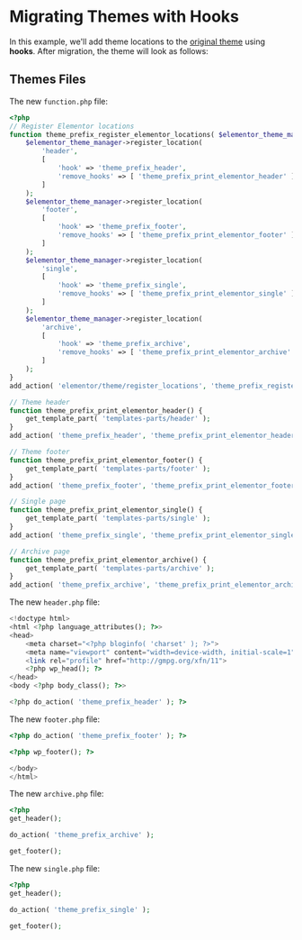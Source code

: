 # Migrating Themes with Hooks

<Badge type="tip" vertical="top" text="Elementor Pro" /> <Badge type="warning" vertical="top" text="Intermediate" />

In this example, we'll add theme locations to the [original theme](./original-theme/) using **hooks**. After migration, the theme will look as follows:

## Themes Files

The new `function.php` file:

```php
<?php
// Register Elementor locations
function theme_prefix_register_elementor_locations( $elementor_theme_manager ) {
	$elementor_theme_manager->register_location(
		'header',
		[
			'hook' => 'theme_prefix_header',
			'remove_hooks' => [ 'theme_prefix_print_elementor_header' ],
		]
	);
	$elementor_theme_manager->register_location(
		'footer',
		[
			'hook' => 'theme_prefix_footer',
			'remove_hooks' => [ 'theme_prefix_print_elementor_footer' ],
		]
	);
	$elementor_theme_manager->register_location(
		'single',
		[
			'hook' => 'theme_prefix_single',
			'remove_hooks' => [ 'theme_prefix_print_elementor_single' ],
		]
	);
	$elementor_theme_manager->register_location(
		'archive',
		[
			'hook' => 'theme_prefix_archive',
			'remove_hooks' => [ 'theme_prefix_print_elementor_archive' ],
		]
	);
}
add_action( 'elementor/theme/register_locations', 'theme_prefix_register_elementor_locations' );

// Theme header
function theme_prefix_print_elementor_header() {
	get_template_part( 'templates-parts/header' );
}
add_action( 'theme_prefix_header', 'theme_prefix_print_elementor_header' );

// Theme footer
function theme_prefix_print_elementor_footer() {
	get_template_part( 'templates-parts/footer' );
}
add_action( 'theme_prefix_footer', 'theme_prefix_print_elementor_footer' );

// Single page
function theme_prefix_print_elementor_single() {
	get_template_part( 'templates-parts/single' );
}
add_action( 'theme_prefix_single', 'theme_prefix_print_elementor_single' );

// Archive page
function theme_prefix_print_elementor_archive() {
	get_template_part( 'templates-parts/archive' );
}
add_action( 'theme_prefix_archive', 'theme_prefix_print_elementor_archive' );
```

The new `header.php` file:

```php
<!doctype html>
<html <?php language_attributes(); ?>>
<head>
	<meta charset="<?php bloginfo( 'charset' ); ?>">
	<meta name="viewport" content="width=device-width, initial-scale=1">
	<link rel="profile" href="http://gmpg.org/xfn/11">
	<?php wp_head(); ?>
</head>
<body <?php body_class(); ?>>

<?php do_action( 'theme_prefix_header' ); ?>
```

The new `footer.php` file:

```php
<?php do_action( 'theme_prefix_footer' ); ?>

<?php wp_footer(); ?>

</body>
</html>
```

The new `archive.php` file:

```php
<?php
get_header();

do_action( 'theme_prefix_archive' );

get_footer();
```

The new `single.php` file:

```php
<?php
get_header();

do_action( 'theme_prefix_single' );

get_footer();
```

